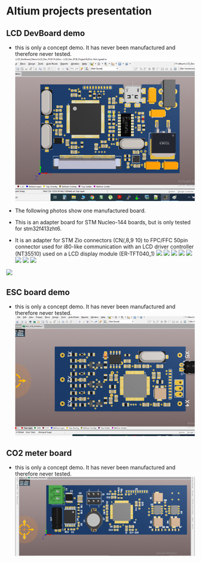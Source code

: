 # Altium projects presentation

## LCD DevBoard demo
* this is only a concept demo. It has never been manufactured and therefore never tested.
![](LCD_DevBoard_Demo/images/LCDdevBoardGif.gif)

* The following photos show one manufactured board. 
* This is an adapter board for STM Nucleo-144 boards, but is only tested for stm32f413zht6.
* It is an adapter for STM Zio connectors (CN/,8,9 10) to FPC/FFC 50pin connector used for i80-like communication with an LCD driver controller (NT35510) used on a LCD display module (ER-TFT040_1)
<img src="LCD_DevBoard_Demo/images/20200810_013005.jpg" width="300"> <img src="LCD_DevBoard_Demo/images/20200810_013012.jpg" width="300">
<img src="LCD_DevBoard_Demo/images/20200810_013026.jpg" width="300"> <img src="LCD_DevBoard_Demo/images/20200810_013036.jpg" width="300">
<img src="LCD_DevBoard_Demo/images/20200810_013046.jpg" width="300"> <img src="LCD_DevBoard_Demo/images/20200810_013057.jpg" width="300">
<img src="LCD_DevBoard_Demo/images/20200810_013118.jpg" width="300"> <img src="LCD_DevBoard_Demo/images/20200810_013225.jpg" width="300">
<img src="LCD_DevBoard_Demo/images/20200810_013231.jpg" width="300">

## ESC board demo
* this is only a concept demo. It has never been manufactured and therefore never tested.
![](ESC_Demo/images/ESCgif.gif)

## CO2 meter board
* this is only a concept demo. It has never been manufactured and therefore never tested.
![](CO2_Meter_Demo/images/co2meterGif.gif)
